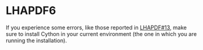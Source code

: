 # LHAPDF6

If you experience some errors, like those reported in
[LHAPDF#13](https://gitlab.com/hepcedar/lhapdf/-/issues/13), make sure to
install Cython in your current environment (the one in which you are running the
installation).
